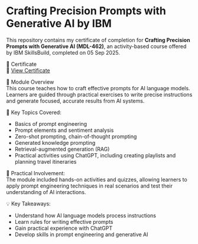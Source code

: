 # Crafting Precision Prompts with Generative AI by IBM

This repository contains my certificate of completion for **Crafting Precision Prompts with Generative AI (MDL-462)**, an activity-based course offered by IBM SkillsBuild, completed on 05 Sep 2025.

📜 Certificate  
📄 [View Certificate](https://github.com/Hurairiam/certifications/blob/main/Crafting%20Precision%20Prompts%20with%20Generative%20AI%20by%20IBM/Crafting%20Precision%20Prompts%20Certificate.pdf)

🧠 Module Overview  
This course teaches how to craft effective prompts for AI language models. Learners are guided through practical exercises to write precise instructions and generate focused, accurate results from AI systems.

📘 Key Topics Covered:  
- Basics of prompt engineering  
- Prompt elements and sentiment analysis  
- Zero-shot prompting, chain-of-thought prompting  
- Generated knowledge prompting  
- Retrieval-augmented generation (RAG)  
- Practical activities using ChatGPT, including creating playlists and planning travel itineraries  

🧩 Practical Involvement:  
The module included hands-on activities and quizzes, allowing learners to apply prompt engineering techniques in real scenarios and test their understanding of AI interactions.

💡 Key Takeaways:  
- Understand how AI language models process instructions  
- Learn rules for writing effective prompts  
- Gain practical experience with ChatGPT  
- Develop skills in prompt engineering and generative AI
